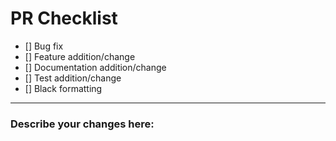 # PR Checklist

- [] Bug fix
- [] Feature addition/change
- [] Documentation addition/change
- [] Test addition/change
- [] Black formatting

---

### Describe your changes here:
